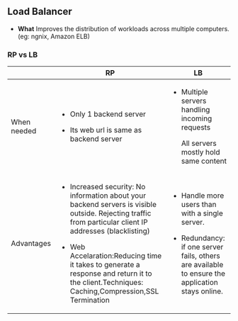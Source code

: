 ## Load Balancer
- **What** Improves the distribution of workloads across multiple computers. (eg: ngnix, Amazon ELB)

### RP vs LB

| | RP | LB |
|---|---|---|
|When needed|<ul><li>Only 1 backend server</li></ul><ul><li>Its web url is same as backend server</li></ul>|<ul><li>Multiple servers handling incoming requests</li></ul><ul>All servers mostly hold same content</li></ul>|
|Advantages|<ul><li>Increased security: No information about your backend servers is visible outside. Rejecting traffic from particular client IP addresses (blacklisting)</li></ul><ul><li>Web Accelaration:Reducing time it takes to generate a response and return it to the client.Techniques: Caching,Compression,SSL Termination</li></ul>|<ul><li>Handle more users than with a single server.</li></ul><ul><li>Redundancy: if one server fails, others are available to ensure the application stays online.</li></ul>|
